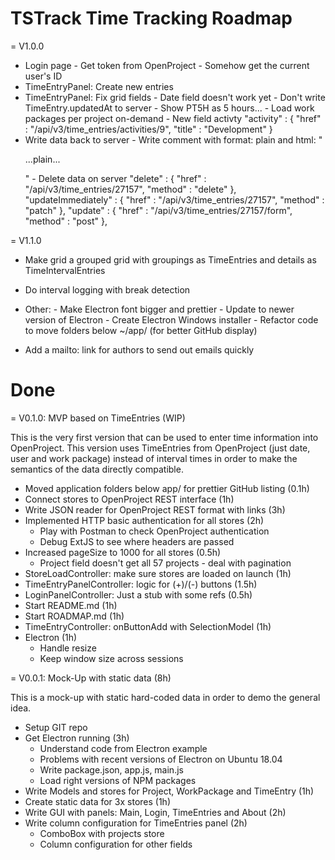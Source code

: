 TSTrack Time Tracking Roadmap
=============================

= V1.0.0
- Login page
        - Get token from OpenProject
        - Somehow get the current user's ID
- TimeEntryPanel: Create new entries
- TimeEntryPanel: Fix grid fields
        - Date field doesn't work yet
        - Don't write TimeEntry.updatedAt to server
        - Show PT5H as 5 hours...
        - Load work packages per project on-demand
        - New field activty "activity" : { "href" : "/api/v3/time_entries/activities/9", "title" : "Development" }
- Write data back to server
        - Write comment with format: plain and html: "<p>...plain...</p>"
        - Delete data on server
          "delete" : { "href" : "/api/v3/time_entries/27157", "method" : "delete" },
          "updateImmediately" : { "href" : "/api/v3/time_entries/27157", "method" : "patch" },
          "update" : { "href" : "/api/v3/time_entries/27157/form", "method" : "post" },

= V1.1.0
- Make grid a grouped grid with groupings as TimeEntries
  and details as TimeIntervalEntries
- Do interval logging with break detection
- Other:
       - Make Electron font bigger and prettier
       - Update to newer version of Electron
       - Create Electron Windows installer
       - Refactor code to move folders below ~/app/
         (for better GitHub display)

- Add a mailto: link for authors to send out emails quickly


Done
====

= V0.1.0: MVP based on TimeEntries (WIP)

This is the very first version that can be used to enter
time information into OpenProject.
This version uses TimeEntries from OpenProject (just
date, user and work package) instead of interval times
in order to make the semantics of the data directly
compatible.

- Moved application folders below app/ for prettier GitHub listing (0.1h)
- Connect stores to OpenProject REST interface (1h)
- Write JSON reader for OpenProject REST format with links (3h)
- Implemented HTTP basic authentication for all stores (2h)
  - Play with Postman to check OpenProject authentication
  - Debug ExtJS to see where headers are passed
- Increased pageSize to 1000 for all stores (0.5h)
  - Project field doesn't get all 57 projects - deal with pagination
- StoreLoadController: make sure stores are loaded on launch (1h)
- TimeEntryPanelController: logic for (+)/(-) buttons (1.5h)
- LoginPanelController: Just a stub with some refs (0.5h)
- Start README.md (1h)
- Start ROADMAP.md (1h)
- TimeEntryController: onButtonAdd with SelectionModel (1h)
- Electron (1h)
  - Handle resize
  - Keep window size across sessions


= V0.0.1: Mock-Up with static data (8h)

This is a mock-up with static hard-coded data in order
to demo the general idea.

- Setup GIT repo
- Get Electron running (3h)
  - Understand code from Electron example
  - Problems with recent versions of Electron on Ubuntu 18.04
  - Write package.json, app.js, main.js
  - Load right versions of NPM packages
- Write Models and stores for Project, WorkPackage and TimeEntry (1h)
- Create static data for 3x stores (1h)
- Write GUI with panels: Main, Login, TimeEntries and About (2h)
- Write column configuration for TimeEntries panel (2h)
  - ComboBox with projects store
  - Column configuration for other fields
  